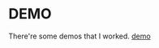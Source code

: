 # DEMO
There're some demos that I worked.
[demo](https://smile-ucas.github.io/DEMO/2048/index.html)
